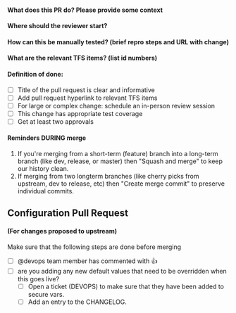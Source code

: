 
#### What does this PR do? Please provide some context

#### Where should the reviewer start?

#### How can this be manually tested? (brief repro steps and URL with change)

#### What are the relevant TFS items? (list id numbers)

#### Definition of done:
- [ ] Title of the pull request is clear and informative
- [ ] Add pull request hyperlink to relevant TFS items
- [ ] For large or complex change: schedule an in-person review session
- [ ] This change has appropriate test coverage
- [ ] Get at least two approvals

#### Reminders DURING merge
1. If you're merging from a short-term (feature) branch into a long-term branch (like dev, release, or master) then "Squash and merge" to keep our history clean.
1. If merging from two longterm branches (like cherry picks from upstream, dev to release, etc) then "Create merge commit" to preserve individual commits.

[//]: # ( fyi: This content was heavily inspired by )
[//]: # ( 1 Our team's policies and processes )
[//]: # ( 2 https://github.com/sprintly/sprint.ly-culture/blob/master/pr-template.md )
[//]: # ( 3 The book "The Checklist Manifesto: How to Get Things Right" by Atul Gawande )
[//]: # ( 4 https://github.com/Azure/azure-event-hubs/blob/master/.github/PULL_REQUEST_TEMPLATE.md )


Configuration Pull Request
---
#### (For changes proposed to upstream)
Make sure that the following steps are done before merging

  - [ ] @devops team member has commented with :+1:
  - [ ] are you adding any new default values that need to be overridden when this goes live?  
    - [ ] Open a ticket (DEVOPS) to make sure that they have been added to secure vars.
    - [ ] Add an entry to the CHANGELOG.

